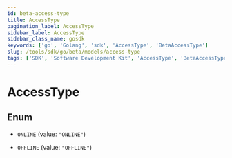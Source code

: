 ```yaml
---
id: beta-access-type
title: AccessType
pagination_label: AccessType
sidebar_label: AccessType
sidebar_class_name: gosdk
keywords: ['go', 'Golang', 'sdk', 'AccessType', 'BetaAccessType']
slug: /tools/sdk/go/beta/models/access-type
tags: ['SDK', 'Software Development Kit', 'AccessType', 'BetaAccessType']
---
```


# AccessType

## Enum

- `ONLINE` (value: `"ONLINE"`)

- `OFFLINE` (value: `"OFFLINE"`)
